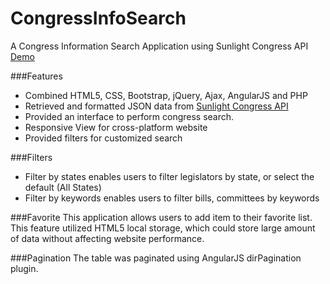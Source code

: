 # CongressInfoSearch
A Congress Information Search Application using Sunlight Congress API
[Demo](http://www-scf.usc.edu/~zhan991/Congress/index.html)

###Features
* Combined HTML5, CSS, Bootstrap, jQuery, Ajax, AngularJS and PHP
* Retrieved and formatted JSON data from [Sunlight Congress API](https://sunlightlabs.github.io/congress/)
* Provided an interface to perform congress search.
* Responsive View for cross-platform website
* Provided filters for customized search

###Filters
* Filter by states enables users to filter legislators by state, or select the default (All States)
* Filter by keywords enables users to filter bills, committees by keywords

###Favorite
This application allows users to add item to their favorite list.
This feature utilized HTML5 local storage, which could store large amount of data without affecting website performance.

###Pagination
The table was paginated using AngularJS dirPagination plugin.
